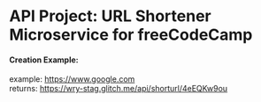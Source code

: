 # API Project: URL Shortener Microservice for freeCodeCamp

#### Creation Example:

example: https://www.google.com</br>
returns: https://wry-stag.glitch.me/api/shorturl/4eEQKw9ou

